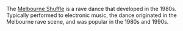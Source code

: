 The [Melbourne Shuffle][1] is a rave dance that developed in the 1980s.
Typically performed to electronic music, the dance originated in the
Melbourne rave scene, and was popular in the 1980s and 1990s.

[1]: https://en.wikipedia.org/wiki/Melbourne_shuffle